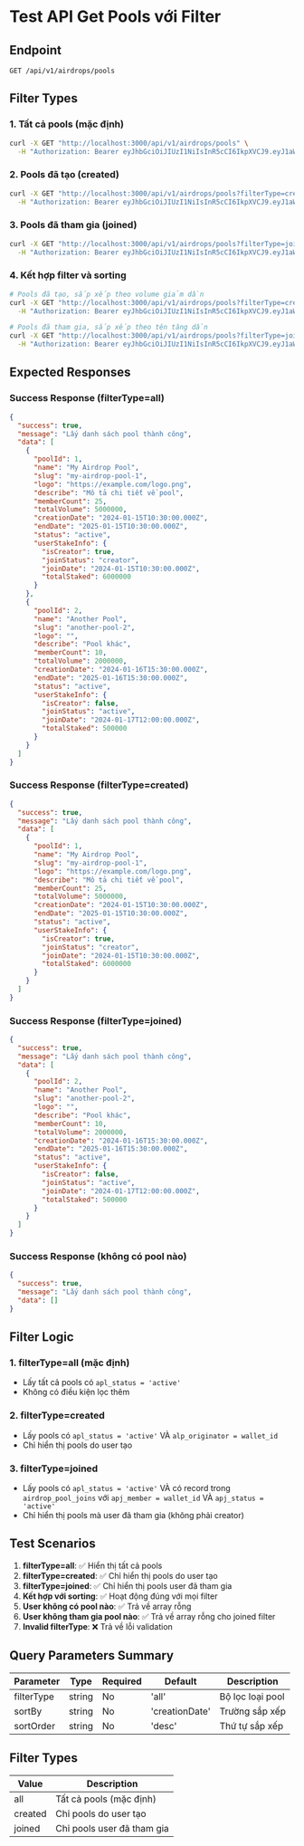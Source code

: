 # Test API Get Pools với Filter

## Endpoint
```
GET /api/v1/airdrops/pools
```

## Filter Types

### 1. Tất cả pools (mặc định)
```bash
curl -X GET "http://localhost:3000/api/v1/airdrops/pools" \
  -H "Authorization: Bearer eyJhbGciOiJIUzI1NiIsInR5cCI6IkpXVCJ9.eyJ1aWQiOjcyNTQ0NjAsIndhbGxldF9pZCI6MzI1NTEyNSwic29sX3B1YmxpY19rZXkiOiI0ZDlkNGhXcnJERGdxR2lRY3RrY3BXeXluWmhveHlqMnhhUFJpOU1TejQ0diIsImV0aF9wdWJsaWNfa2V5IjoiMHgwY2EzMGVlNDVkYzEyNEE1QThhRTA4NEI0OWNCYkRDMkNCRjcyYzAzIiwiaWF0IjoxNzUzNjcyNzQzLCJleHAiOjE3NTM3NTkxNDN9.RTlNcPe0WsYVCUOA4g7DC9RMJAfhPMcTwRpB6mF4FSo"
```

### 2. Pools đã tạo (created)
```bash
curl -X GET "http://localhost:3000/api/v1/airdrops/pools?filterType=created" \
  -H "Authorization: Bearer eyJhbGciOiJIUzI1NiIsInR5cCI6IkpXVCJ9.eyJ1aWQiOjcyNTQ0NjAsIndhbGxldF9pZCI6MzI1NTEyNSwic29sX3B1YmxpY19rZXkiOiI0ZDlkNGhXcnJERGdxR2lRY3RrY3BXeXluWmhveHlqMnhhUFJpOU1TejQ0diIsImV0aF9wdWJsaWNfa2V5IjoiMHgwY2EzMGVlNDVkYzEyNEE1QThhRTA4NEI0OWNCYkRDMkNCRjcyYzAzIiwiaWF0IjoxNzUzNjcyNzQzLCJleHAiOjE3NTM3NTkxNDN9.RTlNcPe0WsYVCUOA4g7DC9RMJAfhPMcTwRpB6mF4FSo"
```

### 3. Pools đã tham gia (joined)
```bash
curl -X GET "http://localhost:3000/api/v1/airdrops/pools?filterType=joined" \
  -H "Authorization: Bearer eyJhbGciOiJIUzI1NiIsInR5cCI6IkpXVCJ9.eyJ1aWQiOjcyNTQ0NjAsIndhbGxldF9pZCI6MzI1NTEyNSwic29sX3B1YmxpY19rZXkiOiI0ZDlkNGhXcnJERGdxR2lRY3RrY3BXeXluWmhveHlqMnhhUFJpOU1TejQ0diIsImV0aF9wdWJsaWNfa2V5IjoiMHgwY2EzMGVlNDVkYzEyNEE1QThhRTA4NEI0OWNCYkRDMkNCRjcyYzAzIiwiaWF0IjoxNzUzNjcyNzQzLCJleHAiOjE3NTM3NTkxNDN9.RTlNcPe0WsYVCUOA4g7DC9RMJAfhPMcTwRpB6mF4FSo"
```

### 4. Kết hợp filter và sorting
```bash
# Pools đã tạo, sắp xếp theo volume giảm dần
curl -X GET "http://localhost:3000/api/v1/airdrops/pools?filterType=created&sortBy=totalVolume&sortOrder=desc" \
  -H "Authorization: Bearer eyJhbGciOiJIUzI1NiIsInR5cCI6IkpXVCJ9.eyJ1aWQiOjcyNTQ0NjAsIndhbGxldF9pZCI6MzI1NTEyNSwic29sX3B1YmxpY19rZXkiOiI0ZDlkNGhXcnJERGdxR2lRY3RrY3BXeXluWmhveHlqMnhhUFJpOU1TejQ0diIsImV0aF9wdWJsaWNfa2V5IjoiMHgwY2EzMGVlNDVkYzEyNEE1QThhRTA4NEI0OWNCYkRDMkNCRjcyYzAzIiwiaWF0IjoxNzUzNjcyNzQzLCJleHAiOjE3NTM3NTkxNDN9.RTlNcPe0WsYVCUOA4g7DC9RMJAfhPMcTwRpB6mF4FSo"

# Pools đã tham gia, sắp xếp theo tên tăng dần
curl -X GET "http://localhost:3000/api/v1/airdrops/pools?filterType=joined&sortBy=name&sortOrder=asc" \
  -H "Authorization: Bearer eyJhbGciOiJIUzI1NiIsInR5cCI6IkpXVCJ9.eyJ1aWQiOjcyNTQ0NjAsIndhbGxldF9pZCI6MzI1NTEyNSwic29sX3B1YmxpY19rZXkiOiI0ZDlkNGhXcnJERGdxR2lRY3RrY3BXeXluWmhveHlqMnhhUFJpOU1TejQ0diIsImV0aF9wdWJsaWNfa2V5IjoiMHgwY2EzMGVlNDVkYzEyNEE1QThhRTA4NEI0OWNCYkRDMkNCRjcyYzAzIiwiaWF0IjoxNzUzNjcyNzQzLCJleHAiOjE3NTM3NTkxNDN9.RTlNcPe0WsYVCUOA4g7DC9RMJAfhPMcTwRpB6mF4FSo"
```

## Expected Responses

### Success Response (filterType=all)
```json
{
  "success": true,
  "message": "Lấy danh sách pool thành công",
  "data": [
    {
      "poolId": 1,
      "name": "My Airdrop Pool",
      "slug": "my-airdrop-pool-1",
      "logo": "https://example.com/logo.png",
      "describe": "Mô tả chi tiết về pool",
      "memberCount": 25,
      "totalVolume": 5000000,
      "creationDate": "2024-01-15T10:30:00.000Z",
      "endDate": "2025-01-15T10:30:00.000Z",
      "status": "active",
      "userStakeInfo": {
        "isCreator": true,
        "joinStatus": "creator",
        "joinDate": "2024-01-15T10:30:00.000Z",
        "totalStaked": 6000000
      }
    },
    {
      "poolId": 2,
      "name": "Another Pool",
      "slug": "another-pool-2",
      "logo": "",
      "describe": "Pool khác",
      "memberCount": 10,
      "totalVolume": 2000000,
      "creationDate": "2024-01-16T15:30:00.000Z",
      "endDate": "2025-01-16T15:30:00.000Z",
      "status": "active",
      "userStakeInfo": {
        "isCreator": false,
        "joinStatus": "active",
        "joinDate": "2024-01-17T12:00:00.000Z",
        "totalStaked": 500000
      }
    }
  ]
}
```

### Success Response (filterType=created)
```json
{
  "success": true,
  "message": "Lấy danh sách pool thành công",
  "data": [
    {
      "poolId": 1,
      "name": "My Airdrop Pool",
      "slug": "my-airdrop-pool-1",
      "logo": "https://example.com/logo.png",
      "describe": "Mô tả chi tiết về pool",
      "memberCount": 25,
      "totalVolume": 5000000,
      "creationDate": "2024-01-15T10:30:00.000Z",
      "endDate": "2025-01-15T10:30:00.000Z",
      "status": "active",
      "userStakeInfo": {
        "isCreator": true,
        "joinStatus": "creator",
        "joinDate": "2024-01-15T10:30:00.000Z",
        "totalStaked": 6000000
      }
    }
  ]
}
```

### Success Response (filterType=joined)
```json
{
  "success": true,
  "message": "Lấy danh sách pool thành công",
  "data": [
    {
      "poolId": 2,
      "name": "Another Pool",
      "slug": "another-pool-2",
      "logo": "",
      "describe": "Pool khác",
      "memberCount": 10,
      "totalVolume": 2000000,
      "creationDate": "2024-01-16T15:30:00.000Z",
      "endDate": "2025-01-16T15:30:00.000Z",
      "status": "active",
      "userStakeInfo": {
        "isCreator": false,
        "joinStatus": "active",
        "joinDate": "2024-01-17T12:00:00.000Z",
        "totalStaked": 500000
      }
    }
  ]
}
```

### Success Response (không có pool nào)
```json
{
  "success": true,
  "message": "Lấy danh sách pool thành công",
  "data": []
}
```

## Filter Logic

### 1. filterType=all (mặc định)
- Lấy tất cả pools có `apl_status = 'active'`
- Không có điều kiện lọc thêm

### 2. filterType=created
- Lấy pools có `apl_status = 'active'` VÀ `alp_originator = wallet_id`
- Chỉ hiển thị pools do user tạo

### 3. filterType=joined
- Lấy pools có `apl_status = 'active'` VÀ có record trong `airdrop_pool_joins` với `apj_member = wallet_id` VÀ `apj_status = 'active'`
- Chỉ hiển thị pools mà user đã tham gia (không phải creator)

## Test Scenarios

1. **filterType=all**: ✅ Hiển thị tất cả pools
2. **filterType=created**: ✅ Chỉ hiển thị pools do user tạo
3. **filterType=joined**: ✅ Chỉ hiển thị pools user đã tham gia
4. **Kết hợp với sorting**: ✅ Hoạt động đúng với mọi filter
5. **User không có pool nào**: ✅ Trả về array rỗng
6. **User không tham gia pool nào**: ✅ Trả về array rỗng cho joined filter
7. **Invalid filterType**: ❌ Trả về lỗi validation

## Query Parameters Summary

| Parameter | Type | Required | Default | Description |
|-----------|------|----------|---------|-------------|
| filterType | string | No | 'all' | Bộ lọc loại pool |
| sortBy | string | No | 'creationDate' | Trường sắp xếp |
| sortOrder | string | No | 'desc' | Thứ tự sắp xếp |

## Filter Types

| Value | Description |
|-------|-------------|
| all | Tất cả pools (mặc định) |
| created | Chỉ pools do user tạo |
| joined | Chỉ pools user đã tham gia | 